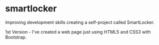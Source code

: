 # smartlocker
Improving development skills creating a self-project called SmartLocker.

1st Version - I've created a web page just using HTML5 and CSS3 with Bootstrap.
